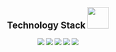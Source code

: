 <h2 align="center">Technology Stack <img src="https://github.com/ritik307/ritik307/blob/main/images/laptop.gif" width="50"></h2>

<p align="center">
 <img src="../raman-1999/images/html-5.png"/>
<img src="../raman-1999/images/css-3.png"/>
<img src="../raman-1999/images/js.png"/>
<img src="../raman-1999/images/icons8-tailwind-css-480.png"/>
<img src="../raman-1999/images/icons8-angular-240.png"/>
</p>
